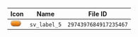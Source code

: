 | Icon | Name | File ID |
| ---  | ---  | ---     |
| ![](sv_label_5.png) | `sv_label_5` | `2974397684917235467` |
